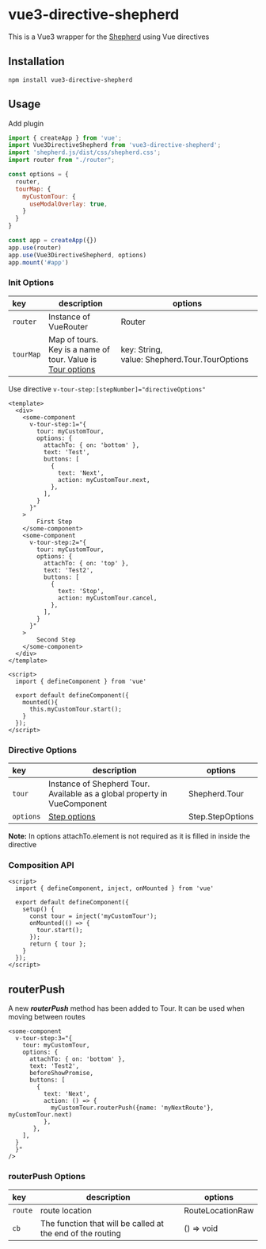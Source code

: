 # vue3-directive-shepherd

This is a Vue3 wrapper for the [Shepherd](https://github.com/shipshapecode/shepherd) using Vue directives

## Installation

`npm install vue3-directive-shepherd`

## Usage

Add plugin

```javascript
import { createApp } from 'vue';
import Vue3DirectiveShepherd from 'vue3-directive-shepherd';
import 'shepherd.js/dist/css/shepherd.css';
import router from "./router";

const options = {
  router,
  tourMap: {
    myCustomTour: {
      useModalOverlay: true,
    }
  }
}

const app = createApp({})
app.use(router)
app.use(Vue3DirectiveShepherd, options)
app.mount('#app')
```

### Init Options
|key|description|options|
|:---|---|---|
| `router` | Instance of VueRouter | Router |
| `tourMap` | Map of tours. Key is a name of tour. Value is [Tour options](https://shepherdjs.dev/docs/Tour.html) | key:&nbsp;String, value:&nbsp;Shepherd.Tour.TourOptions |


Use directive ```v-tour-step:[stepNumber]="directiveOptions"```

```vue
<template>
  <div>
    <some-component
      v-tour-step:1="{
        tour: myCustomTour,
        options: {
          attachTo: { on: 'bottom' },
          text: 'Test',
          buttons: [
            {
              text: 'Next',
              action: myCustomTour.next,
            },
          ],
        }
      }"
    >
        First Step
    </some-component>
    <some-component
      v-tour-step:2="{
        tour: myCustomTour,
        options: {
          attachTo: { on: 'top' },
          text: 'Test2',
          buttons: [
            {
              text: 'Stop',
              action: myCustomTour.cancel,
            },
          ],
        }
      }"
    >
        Second Step
    </some-component>
  </div>
</template>

<script>
  import { defineComponent } from 'vue'

  export default defineComponent({
    mounted(){
      this.myCustomTour.start();
    }
  });
</script>
```

### Directive Options
|key|description|options|
|:---|---|---|
| `tour` | Instance of Shepherd Tour. Available as a global property in VueComponent | Shepherd.Tour |
| `options` | [Step options](https://shepherdjs.dev/docs/Step.html) | Step.StepOptions |

**Note:** In options attachTo.element is not required as it is filled in inside the directive

### Composition API
```vue
<script>
  import { defineComponent, inject, onMounted } from 'vue'

  export default defineComponent({
    setup() {
      const tour = inject('myCustomTour');
      onMounted(() => {
        tour.start();
      });
      return { tour };
    }
  });
</script>
```

## routerPush
A new ***routerPush*** method has been added to Tour. It can be used when moving between routes
```vue
<some-component
  v-tour-step:3="{
    tour: myCustomTour,
    options: {
      attachTo: { on: 'bottom' },
      text: 'Test2',
      beforeShowPromise,
      buttons: [
        {
          text: 'Next',
          action: () => {
            myCustomTour.routerPush({name: 'myNextRoute'}, myCustomTour.next)
          },
       },
    ],
  }
  }"
/>
```
### routerPush Options
|key|description|options|
|:---|---|---|
| `route` | route location | RouteLocationRaw |
| `cb` | The function that will be called at the end of the routing | () => void |